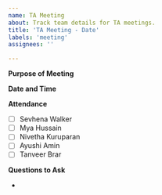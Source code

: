 ```yaml
---
name: TA Meeting
about: Track team details for TA meetings.
title: 'TA Meeting - Date'
labels: 'meeting'
assignees: ''

---
```


**Purpose of Meeting**

**Date and Time**

**Attendance**

- [ ] Sevhena Walker
- [ ] Mya Hussain
- [ ] Nivetha Kuruparan
- [ ] Ayushi Amin
- [ ] Tanveer Brar

**Questions to Ask**

-